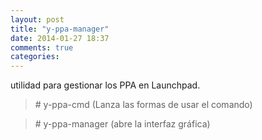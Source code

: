 ```yaml
---
layout: post
title: "y-ppa-manager"
date: 2014-01-27 18:37
comments: true
categories: 
---
```

utilidad para gestionar los PPA en Launchpad. 

>\# y-ppa-cmd (Lanza las formas de usar el comando) 

>\# y-ppa-manager (abre la interfaz gráfica)

